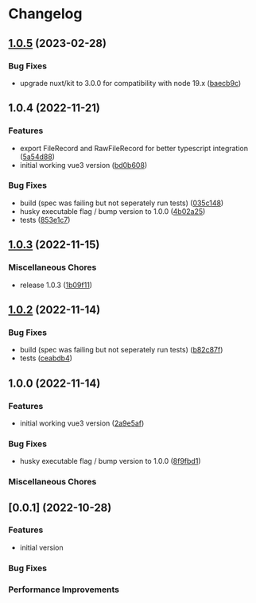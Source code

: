# Changelog

## [1.0.5](https://github.com/boindil/vue-file-agent-next/compare/v1.0.4...v1.0.5) (2023-02-28)

### Bug Fixes

- upgrade nuxt/kit to 3.0.0 for compatibility with node 19.x ([baecb9c](https://github.com/boindil/vue-file-agent-next/commit/baecb9c37e5f66ec8c835bff171118bc53329207))

## 1.0.4 (2022-11-21)

### Features

- export FileRecord and RawFileRecord for better typescript integration ([5a54d88](https://github.com/boindil/vue-file-agent-next/commit/5a54d88e82c1addcccd53f92ec82faf5ad9e735c))
- initial working vue3 version ([bd0b608](https://github.com/boindil/vue-file-agent-next/commit/bd0b608473f62b00aa29b5fc6ced8123cb206d5c))

### Bug Fixes

- build (spec was failing but not seperately run tests) ([035c148](https://github.com/boindil/vue-file-agent-next/commit/035c14847dc1edeffc3c51a7ba1b7c4da081df6a))
- husky executable flag / bump version to 1.0.0 ([4b02a25](https://github.com/boindil/vue-file-agent-next/commit/4b02a25d41a484364f5c63af512de116ecb67341))
- tests ([853e1c7](https://github.com/boindil/vue-file-agent-next/commit/853e1c7f714f0970d3e05358ce5eaefcc84963e0))

## [1.0.3](https://github.com/boindil/vue-file-agent-next/compare/v1.0.2...v1.0.3) (2022-11-15)

### Miscellaneous Chores

- release 1.0.3 ([1b09f11](https://github.com/boindil/vue-file-agent-next/commit/1b09f1166746dd94d3d8618e0b3294aefde59d01))

## [1.0.2](https://github.com/boindil/vue-file-agent-next/compare/v1.0.0...v1.0.2) (2022-11-14)

### Bug Fixes

- build (spec was failing but not seperately run tests) ([b82c87f](https://github.com/boindil/vue-file-agent-next/commit/b82c87f5e7befac3327830f3a6e5315df52df4b9))
- tests ([ceabdb4](https://github.com/boindil/vue-file-agent-next/commit/ceabdb47f449647a4a625c7613f2cfa36308bcd5))

## 1.0.0 (2022-11-14)

### Features

- initial working vue3 version ([2a9e5af](https://github.com/boindil/vue-file-agent-next/commit/2a9e5af164f2eaf49503c87e280ea00a7bfb1dbd))

### Bug Fixes

- husky executable flag / bump version to 1.0.0 ([8f9fbd1](https://github.com/boindil/vue-file-agent-next/commit/8f9fbd1c4dea5056d9096f03663139553df6e306))

### Miscellaneous Chores

## [0.0.1] (2022-10-28)

### Features

- initial version

### Bug Fixes

### Performance Improvements
